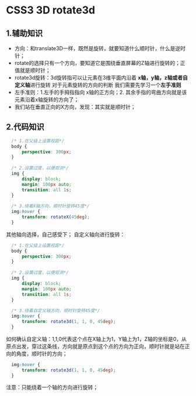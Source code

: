 # CSS3 3D rotate3d

## 1.辅助知识

* 方向：和translate3D一样，既然是旋转，就要知道什么顺时针，什么是逆时针；
* rotate的选择只有一个方向，要知道它是围绕垂直屏幕的Z轴进行旋转的；正值就是顺时针；
* rotate3d旋转：3d旋转指可以让元素在3维平面内沿着 **x轴，y轴，z轴或者自定义轴**进行旋转  对于元素旋转的方向的判断 我们需要先学习一个**左手准则**
* 左手准则：1.左手的手拇指指向 x轴的正方向；2. 其余手指的弯曲方向就是该元素沿着x轴旋转的方向了；
* 我们站在垂直正向的X方向，发现：其实就是顺时针；


## 2.代码知识

```css
  /* 1.在父级上设置视距*/
  body {
      perspective: 300px;
  }
  
  /* 2.设置过度，以便观测*/
  img {
      display: block;
      margin: 100px auto;
      transition: all 1s;
  }
  
  /* 3.绕着X轴方向，顺时针旋转45度*/
  img:hover {
      transform: rotateX(45deg);
  }
```

其他轴向选择，自己感受下；
自定义轴向进行旋转：
```css
  /* 1.在父级上设置视距*/
  body {
      perspective: 300px;
  }
  
  /* 2.设置过度，以便观测*/
  img {
      display: block;
      margin: 100px auto;
      transition: all 1s;
  }
  
  /* 3.绕着自定义轴方向，顺时针旋转45度*/
  img:hover {
      transform: rotate3d(1, 1, 0, 45deg);
  }
```

如何确认自定义轴：1,1,0代表这个点在X轴上为1，Y轴上为1，Z轴的坐标是0，从原点出发，穿过这条线，方向就是原点到这个点的方向为正向，顺时针就是站在正向的角度，顺时针的方向；
```css
  img:hover {
      transform: rotate3d(1, 1, 0, 45deg);
  }
```

注意：只能绕着一个轴的方向进行旋转；



